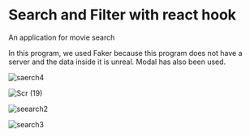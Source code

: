 # Search and Filter with react hook

An application for movie search

In this program, we used Faker because this program does not have a server and the data inside it is unreal.
Modal has also been used.

![saerch4](https://user-images.githubusercontent.com/91362381/163591251-8c216873-05d2-40f3-a062-268cc6448084.jpg)


![Scr (19)](https://user-images.githubusercontent.com/91362381/163662185-78eb4d2e-1daf-488b-81b3-17c98ec3bd22.jpg)



![seearch2](https://user-images.githubusercontent.com/91362381/163591230-9296f9eb-dc03-4bb7-b46b-f60f34b63daf.jpg)


![search3](https://user-images.githubusercontent.com/91362381/163591240-6c390737-8ec9-4d0c-9df3-ced3e833b150.jpg)



